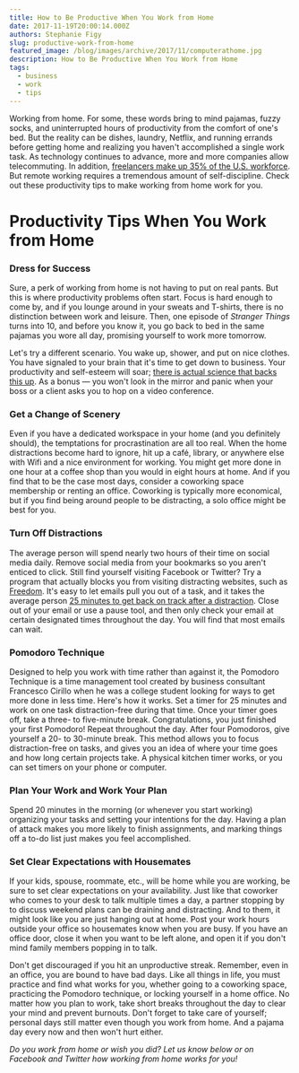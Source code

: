```yaml
---
title: How to Be Productive When You Work from Home
date: 2017-11-19T20:00:14.000Z
authors: Stephanie Figy
slug: productive-work-from-home
featured_image: /blog/images/archive/2017/11/computerathome.jpg
description: How to Be Productive When You Work from Home
tags:
  - business
  - work
  - tips
---
```

Working from home. For some, these words bring to mind pajamas, fuzzy socks, and uninterrupted hours of productivity from the comfort of one's bed. But the reality can be dishes, laundry, Netflix, and running errands before getting home and realizing you haven't accomplished a single work task. As technology continues to advance, more and more companies allow telecommuting. In addition, [freelancers make up 35% of the U.S. workforce](https://www.forbes.com/sites/elainepofeldt/2016/10/06/new-survey-freelance-economy-shows-rapid-growth/#4ae17fb17c3f). But remote working requires a tremendous amount of self-discipline. Check out these productivity tips to make working from home work for you.

# Productivity Tips When You Work from Home

### Dress for Success

Sure, a perk of working from home is not having to put on real pants. But this is where productivity problems often start. Focus is hard enough to come by, and if you lounge around in your sweats and T-shirts, there is no distinction between work and leisure. Then, one episode of *Stranger Things* turns into 10, and before you know it, you go back to bed in the same pajamas you wore all day, promising yourself to work more tomorrow.

Let's try a different scenario. You wake up, shower, and put on nice clothes. You have signaled to your brain that it's time to get down to business. Your productivity and self-esteem will soar; [there is actual science that backs this up](https://www.theatlantic.com/education/archive/2016/08/the-science-behind-dress-for-success/494849/). As a bonus — you won't look in the mirror and panic when your boss or a client asks you to hop on a video conference.

### Get a Change of Scenery

Even if you have a dedicated workspace in your home (and you definitely should), the temptations for procrastination are all too real. When the home distractions become hard to ignore, hit up a café, library, or anywhere else with Wifi and a nice environment for working. You might get more done in one hour at a coffee shop than you would in eight hours at home. And if you find that to be the case most days, consider a coworking space membership or renting an office. Coworking is typically more economical, but if you find being around people to be distracting, a solo office might be best for you.

### Turn Off Distractions

The average person will spend nearly two hours of their time on social media daily. Remove social media from your bookmarks so you aren't enticed to click. Still find yourself visiting Facebook or Twitter? Try a program that actually blocks you from visiting distracting websites, such as [Freedom](https://freedom.to/). It's easy to let emails pull you out of a task, and it takes the average person [25 minutes to get back on track after a distraction](http://www.nytimes.com/2013/05/05/opinion/sunday/a-focus-on-distraction.html). Close out of your email or use a pause tool, and then only check your email at certain designated times throughout the day. You will find that most emails can wait.

### Pomodoro Technique

Designed to help you work with time rather than against it, the Pomodoro Technique is a time management tool created by business consultant Francesco Cirillo when he was a college student looking for ways to get more done in less time. Here's how it works. Set a timer for 25 minutes and work on one task distraction-free during that time. Once your timer goes off, take a three- to five-minute break. Congratulations, you just finished your first Pomodoro! Repeat throughout the day. After four Pomodoros, give yourself a 20- to 30-minute break. This method allows you to focus distraction-free on tasks, and gives you an idea of where your time goes and how long certain projects take. A physical kitchen timer works, or you can set timers on your phone or computer.

### Plan Your Work and Work Your Plan

Spend 20 minutes in the morning (or whenever you start working) organizing your tasks and setting your intentions for the day. Having a plan of attack makes you more likely to finish assignments, and marking things off a to-do list just makes you feel accomplished.

### Set Clear Expectations with Housemates

If your kids, spouse, roommate, etc., will be home while you are working, be sure to set clear expectations on your availability. Just like that coworker who comes to your desk to talk multiple times a day, a partner stopping by to discuss weekend plans can be draining and distracting. And to them, it might look like you are just hanging out at home. Post your work hours outside your office so housemates know when you are busy. If you have an office door, close it when you want to be left alone, and open it if you don't mind family members popping in to talk.

Don't get discouraged if you hit an unproductive streak. Remember, even in an office, you are bound to have bad days. Like all things in life, you must practice and find what works for you, whether going to a coworking space, practicing the Pomodoro technique, or locking yourself in a home office. No matter how you plan to work, take short breaks throughout the day to clear your mind and prevent burnouts. Don't forget to take care of yourself; personal days still matter even though you work from home. And a pajama day every now and then won't hurt either.

*Do you work from home or wish you did? Let us know below or on Facebook and Twitter how working from home works for you!*
